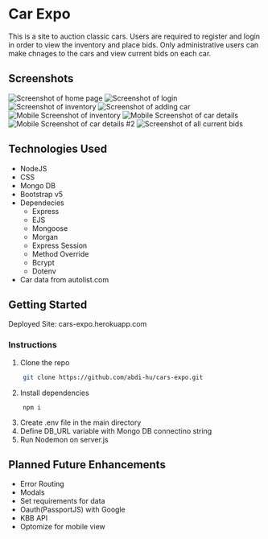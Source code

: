 # Car Expo
This is a site to auction classic cars. Users are required to register and login in order to view the inventory and place bids. Only administrative users can make chnages to the cars and view current bids on each car.  
## Screenshots
![Screenshot of home page](./public/imgs/screen-home.png)
![Screenshot of login](./public/imgs/screen-login.png)
![Screenshot of inventory](./public/imgs/screen-inventory.png)
![Screenshot of adding car](./public/imgs/screen-new.png)
![Mobile Screenshot of inventory](./public/imgs/screen-mb-inventory.png)
![Mobile Screenshot of car details](./public/imgs/screen-mb-details.png)
![Mobile Screenshot of car details #2](./public/imgs/screen-mb-details2.png)
![Screenshot of all current bids](./public/imgs/screen-bids.png)
## Technologies Used
- NodeJS
- CSS
- Mongo DB
- Bootstrap v5
- Dependecies
    - Express
    - EJS
    - Mongoose
    - Morgan
    - Express Session
    - Method Override
    - Bcrypt
    - Dotenv
- Car data from autolist.com
## Getting Started
Deployed Site: cars-expo.herokuapp.com

### Instructions
1. Clone the repo
```sh
    git clone https://github.com/abdi-hu/cars-expo.git
```
2. Install dependencies
```
    npm i
```
3. Create .env file in the main directory
4. Define DB_URL variable with Mongo DB connectino string
5. Run Nodemon on server.js

## Planned Future Enhancements
- Error Routing
- Modals
- Set requirements for data
- Oauth(PassportJS) with Google
- KBB API 
- Optomize for mobile view